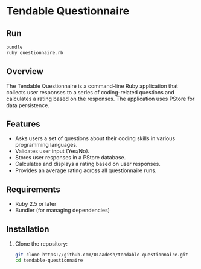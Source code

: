 # Tendable Questionnaire

## Run

```sh
bundle
ruby questionnaire.rb
```

## Overview

The Tendable Questionnaire is a command-line Ruby application that collects user responses to a series of coding-related questions and calculates a rating based on the responses. The application uses PStore for data persistence.

## Features

- Asks users a set of questions about their coding skills in various programming languages.
- Validates user input (Yes/No).
- Stores user responses in a PStore database.
- Calculates and displays a rating based on user responses.
- Provides an average rating across all questionnaire runs.

## Requirements

- Ruby 2.5 or later
- Bundler (for managing dependencies)

## Installation

1. Clone the repository:

   ```bash
   git clone https://github.com/01aadesh/tendable-questionnaire.git
   cd tendable-questionnaire
